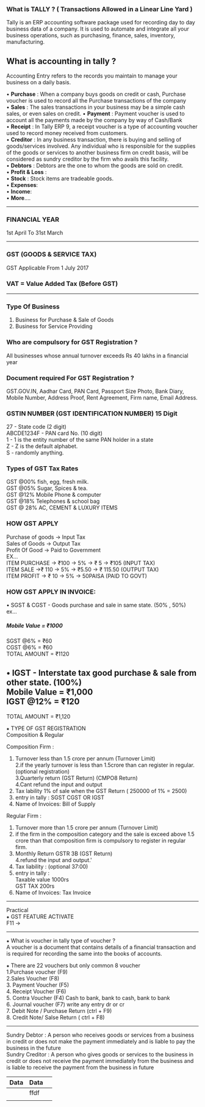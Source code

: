 ### What is TALLY ? ( Transactions Allowed in a Linear Line Yard )  

Tally is an ERP accounting software package used for recording day to day business data of a company. It is used to automate and integrate all your business operations, such as purchasing, finance, sales, inventory, manufacturing.  

## What is accounting in tally ? 

Accounting Entry refers to the records you maintain to manage your business on a daily basis. 

• **Purchase** : When a company buys goods on credit or cash, Purchase voucher is used to record all the Purchase transactions of the company  
• **Sales** : The sales transactions in your business may be a simple cash sales, or even sales on credit. 
• **Payment** : Payment voucher is used to account all the payments made by the company by way of Cash/Bank  
• **Receipt** : In Tally ERP 9, a receipt voucher is a type of accounting voucher used to record money received from customers.  
• **Creditor** : In any business transaction, there is buying and selling of goods/services involved. Any individual who is responsible for the supplies of the goods or services to another business firm on credit basis, will be considered as sundry creditor by the firm who avails this facility.  
• **Debtors** : Debtors are the one to whom the goods are sold on credit.  
• **Profit & Loss** :  
• **Stock** : Stock items are tradeable goods.  
• **Expenses**:  
• **Income**:  
• **More**....  

***
### FINANCIAL YEAR 

1st April To 31st March  
*******************************************************************************  
### GST (GOODS & SERVICE TAX)  
GST Applicable From 1 July 2017
### VAT = Value Added Tax (Before GST)  
  
---
### Type Of Business  
1. Business for Purchase & Sale of Goods  
2. Business for Service Providing  
  
### Who are compulsory for GST Registration ?  
All businesses whose annual turnover exceeds Rs 40 lakhs in a financial year  
  
### Document required For GST Registration ?  
GST.GOV.IN, Aadhar Card, PAN Card, Passport Size Photo, Bank Diary, Mobile Number, Address Proof, Rent Agreement, Firm name, Email Address.  
  
### GSTIN NUMBER (GST IDENTIFICATION NUMBER) 15 Digit  
27 - State code (2 digit)  
ABCDE1234F - PAN card No. (10 digit)  
1 - 1 is the entity number of the same PAN holder in a state  
Z - Z is the default alphabet.  
S - randomly anything.  
  
### Types of GST Tax Rates  
GST @00% fish, egg, fresh milk.  
GST @05% Sugar, Spices & tea.  
GST @12% Mobile Phone & computer  
GST @18% Telephones & school bag  
GST @ 28% AC, CEMENT & LUXURY ITEMS  
  
### HOW GST APPLY  
Purchase of goods → Input Tax  
Sales of Goods → Output Tax  
Profit Of Good → Paid to Government  
EX...  
ITEM PURCHASE → ₹100 → 5% → ₹ 5 → ₹105 (INPUT TAX)  
ITEM SALE →₹ 110 → 5% → ₹5.50 → ₹ 115.50 (OUTPUT TAX)  
ITEM PROFIT → ₹ 10 → 5% → 50PAISA (PAID TO GOVT)  
  
### HOW GST APPLY IN INVOICE:  
• SGST & CGST - Goods purchase and sale in same state. (50% , 50%)  
ex...
##### Mobile Value = ₹1000  
SGST @6% = ₹60  
CGST @6% = ₹60  
TOTAL AMOUNT = ₹1120  
  
• IGST - Interstate tax good purchase & sale from other state. (100%)  
Mobile Value = ₹1,000  
IGST @12% = ₹120  
--------------------------------  
TOTAL AMOUNT = ₹1,120  
  
⁕ TYPE OF GST REGISTRATION  
Composition & Regular  
  
Composition Firm :  
1. Turnover less than 1.5 crore per annum (Turnover Limit)  
2.if the yearly turnover is less than 1.5crore than can register in regular.(optional registration)  
3.Quarterly return (GST Return) (CMPO8 Return)  
4.Cant refund the input and output  
5. Tax lability 1% of sale when the GST Return ( 250000 of 1% = 2500)  
6. entry in tally : SGST CGST OR IGST  
7. Name of Invoices: Bill of Supply  
  
Regular Firm :  
1. Turnover more than 1.5 crore per annum (Turnover Limit)  
2. if the firm in the composition category and the sale is exceed above 1.5 crore than that composition firm is compulsory to register in regular firm.  
3. Monthly Return GSTR 3B (GST Return)  
4.refund the input and output.'  
5. Tax liability : (optional 37:00)  
6. entry in tally :  
Taxable value 1000rs  
GST TAX 200rs  
7. Name of Invoices: Tax Invoice  
  
*******************************************************************************  
Practical  
⁕ GST FEATURE ACTIVATE  
F11 →  
*******************************************************************************  
⁕ What is voucher in tally type of voucher ?  
A voucher is a document that contains details of a financial transaction and is required for recording the same into the books of accounts.  
  
⁕ There are 22 vouchers but only common 8 voucher  
1.Purchase voucher (F9)  
2.Sales Voucher (F8)  
3. Payment Voucher (F5)  
4. Receipt Voucher (F6)  
5. Contra Voucher (F4) Cash to bank, bank to cash, bank to bank  
6. Journal voucher (F7) write any entry dr or cr  
7. Debit Note / Purchase Return (ctrl + F9)  
8. Credit Note/ Salse Return ( ctrl + F8)  
*******************************************************************************  
Sundry Debtor : A person who receives goods or services from a business in credit or does not make the payment immediately and is liable to pay the business in the future  
Sundry Creditor : A person who gives goods or services to the business in credit or does not receive the payment immediately from the business and is liable to receive the payment from the business in future


| Data | Data |     |
| ---- | ---- | --- |
|      | ffdf |     |
|      |      |     |
